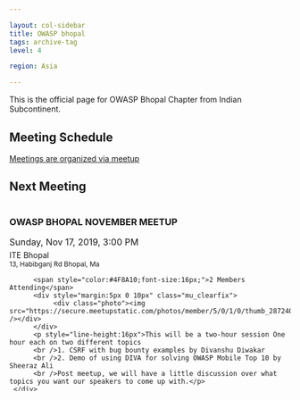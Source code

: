```yaml
---

layout: col-sidebar
title: OWASP bhopal
tags: archive-tag
level: 4

region: Asia

---
```

<link rel="stylesheet" href="assets/custom.css">

This is the official page for OWASP Bhopal Chapter from Indian Subcontinent.

## Meeting Schedule

[Meetings are organized via meetup](https://meetup.com/OWASP-Bhopal-Chapter/)

## Next Meeting

<div id="meetup_oembed" style="height:376px">
     <div style="max-height:336px;overflow:hidden">
          <h3>OWASP BHOPAL NOVEMBER MEETUP</h3>
          <p style="margin:5px 0;font-size:16px">Sunday, Nov 17, 2019,  3:00 PM</p>
          <p style="margin: 0 0 5px;"><span style="font-size:14px">ITE Bhopal</span><br />
          <span style="font-size:12px;">13, Habibganj Rd Bhopal, Ma</span></p>

          <span style="color:#4F8A10;font-size:16px;">2 Members Attending</span> 
          <div style="margin:5px 0 10px" class="mu_clearfix">
               <div class="photo"><img src="https://secure.meetupstatic.com/photos/member/5/0/1/0/thumb_287240496.jpeg" /></div>
          </div>
          <p style="line-height:16px">This will be a two-hour session One hour each on two different topics
          <br />1. CSRF with bug bounty examples by Divanshu Diwakar 
          <br />2. Demo of using DIVA for solving OWASP Mobile Top 10 by Sheeraz Ali 
          <br />Post meetup, we will have a little discussion over what topics you want our speakers to come up with.</p>
     </div>
     <p style="margin:10px 0 0;"><a href="https://www.meetup.com/OWASP-Bhopal-Chapter/events/266199659/" target="_blank" class="mu_button"><strong>Check out this Meetup &rarr;</strong></a></p>
     </div>

